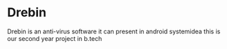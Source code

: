 # Drebin
Drebin is an anti-virus software it can present in android systemidea this is our second year project in b.tech

